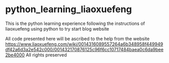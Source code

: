 # python_learning_liaoxuefeng
This is the python learning experience following the instructions of liaoxuefeng using python to try start blog website

All code presented here will be ascribed to the help from the website https://www.liaoxuefeng.com/wiki/0014316089557264a6b348958f449949df42a6d3a2e542c000/001432170876125c96f6cc10717484baea0c6da9bee2be4000
All rights preserved 
